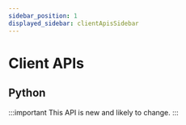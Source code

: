 ```yaml
---
sidebar_position: 1
displayed_sidebar: clientApisSidebar
---
```


# Client APIs


## Python
:::important
This API is new and likely to change. 
:::
